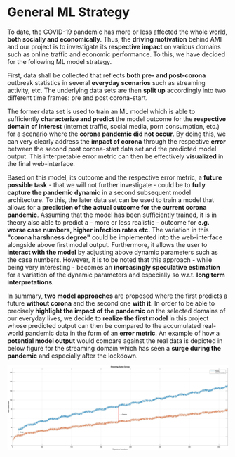 #  General ML Strategy 

To date, the COVID-19 pandemic has more or less affected the whole world, **both socially and economically**. Thus, the **driving motivation** behind AMI and our project is to investigate its **respective impact** on various domains such as online traffic and economic performance. To this, we have decided for the following ML model strategy.  

First, data shall be collected that reflects **both pre- and post-corona** outbreak statistics in several **everyday scenarios** such as streaming activity, etc. The underlying data sets are then **split up** accordingly into two different time frames: pre and post corona-start.

The former data set is used to train an ML model which is able to sufficiently **characterize and predict** the model outcome for the **respective domain of interest** (internet traffic, social media, porn consumption, etc.) for a scenario where the **corona pandemic did not occur**. By doing this, we can very clearly address the **impact of corona** through the respective **error** between the second post corona-start data set and the predicted model output. This interpretable error metric can then be effectively **visualized** in the final web-interface.

Based on this model, its outcome and the respective error metric, a **future possible task** - that we will not further investigate - could be to **fully capture the pandemic dynamic** in a second subsequent model architecture. To this, the later data set can be used to train a model that allows for a **prediction of the actual outcome for the current corona pandemic**. Assuming that the model has been sufficiently trained, it is in theory also able to predict a - more or less realistic - outcome for **e.g. worse case numbers, higher infection rates etc.** The variation in this **"corona harshness degree"** could be implemented into the web-interface alongside above first model output. Furthermore, it allows the user to **interact with the model** by adjusting above dynamic parameters such as the case numbers. However, it is to be noted that this approach - while being very interesting - becomes an **increasingly speculative estimation** for a variation of the dynamic parameters and especially so w.r.t. **long term interpretations**.  

In summary, **two model approaches** are proposed where the first predicts a future **without corona** and the second one **with it**. In order to be able to precisely **highlight the impact of the pandemic** on the selected domains of our everyday lives, we decide to **realize the first model** in this project whose predicted output can then be compared to the accumulated real-world pandemic data in the form of an **error metric**. An example of how a **potential model output** would compare against the real data is depicted in below figure for the streaming domain which has seen a **surge during the pandemic** and especially after the lockdown.

<p class="aligncenter">
<img src="/documentation/Matlab Plots/ML Strategy/corona.jpg" alt="ML Strategy" width="1000"/>
</p>
